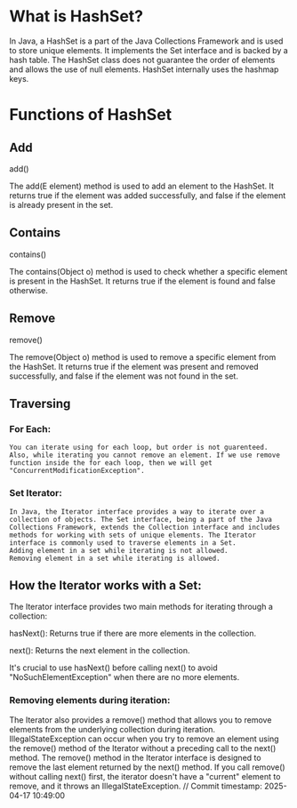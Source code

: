 # What is HashSet?
In Java, a HashSet is a part of the Java Collections Framework and 
is used to store unique elements. It implements the Set interface and
is backed by a hash table. The HashSet class does not guarantee the 
order of elements and allows the use of null elements.
HashSet internally uses the hashmap keys.

# Functions of HashSet
## Add
add()

The add(E element) method is used to add an element to the HashSet. 
It returns true if the element was added successfully, and false if
the element is already present in the set.
## Contains
contains()

The contains(Object o) method is used to check whether a specific 
element is present in the HashSet. It returns true if the element 
is found and false otherwise.

## Remove
remove()

The remove(Object o) method is used to remove a specific element from 
the HashSet. It returns true if the element was present and removed 
successfully, and false if the element was not found in the set.

## Traversing
### For Each:
    You can iterate using for each loop, but order is not guarenteed.
    Also, while iterating you cannot remove an element. If we use remove
    function inside the for each loop, then we will get 
    "ConcurrentModificationException".
### Set Iterator:
    In Java, the Iterator interface provides a way to iterate over a 
    collection of objects. The Set interface, being a part of the Java 
    Collections Framework, extends the Collection interface and includes
    methods for working with sets of unique elements. The Iterator 
    interface is commonly used to traverse elements in a Set.
    Adding element in a set while iterating is not allowed.
    Removing element in a set while iterating is allowed.
    

## How the Iterator works with a Set:

The Iterator interface provides two main methods for iterating through
a collection:

hasNext(): Returns true if there are more elements in the collection.

next(): Returns the next element in the collection.

It's crucial to use hasNext() before calling next() to avoid 
"NoSuchElementException" when there are no more elements.

### Removing elements during iteration:

The Iterator also provides a remove() method that allows you to 
remove elements from the underlying collection during iteration.
IllegalStateException can occur when you try to remove an element 
using the remove() method of the Iterator without a preceding call
to the next() method.
The remove() method in the Iterator interface is designed to remove
the last element returned by the next() method. If you call remove()
without calling next() first, the iterator doesn't have a "current"
element to remove, and it throws an IllegalStateException.
// Commit timestamp: 2025-04-17 10:49:00